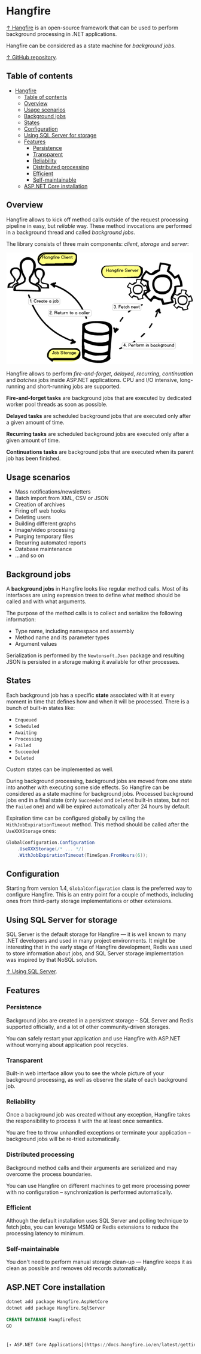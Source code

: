 # Hangfire

[↑ Hangfire](https://www.hangfire.io) is an open-source framework that can be used to perform background processing in .NET applications.

Hangfire can be considered as a state machine for *background jobs*.

[↑ GitHub repository](https://github.com/HangfireIO/Hangfire).

## Table of contents

- [Hangfire](#hangfire)
  - [Table of contents](#table-of-contents)
  - [Overview](#overview)
  - [Usage scenarios](#usage-scenarios)
  - [Background jobs](#background-jobs)
  - [States](#states)
  - [Configuration](#configuration)
  - [Using SQL Server for storage](#using-sql-server-for-storage)
  - [Features](#features)
    - [Persistence](#persistence)
    - [Transparent](#transparent)
    - [Reliability](#reliability)
    - [Distributed processing](#distributed-processing)
    - [Efficient](#efficient)
    - [Self-maintainable](#self-maintainable)
  - [ASP.NET Core installation](#aspnet-core-installation)

## Overview

Hangfire allows to kick off method calls outside of the request processing pipeline in easy, but *reliable* way. These method invocations are performed in a background thread and called *background jobs*.

The library consists of three main components: *client*, *storage* and *server*:

<img src="hangfire-workflow.webp" width="500px"/>

Hangfire allows to perform *fire-and-forget*, *delayed*, *recurring*, *continuation* and *batches* jobs inside ASP.NET applications. CPU and I/O intensive, long-running and short-running jobs are supported.

**Fire-and-forget tasks** are background jobs that are executed by dedicated worker pool threads as soon as possible.

**Delayed tasks** are scheduled background jobs that are executed only after a given amount of time.

**Recurring tasks** are scheduled background jobs are executed only after a given amount of time.

**Continuations tasks** are background jobs that are executed when its parent job has been finished.

## Usage scenarios

- Mass notifications/newsletters
- Batch import from XML, CSV or JSON
- Creation of archives
- Firing off web hooks
- Deleting users
- Building different graphs
- Image/video processing
- Purging temporary files
- Recurring automated reports
- Database maintenance
- …and so on

## Background jobs

A **background jobs** in Hangfire looks like regular method calls. Most of its interfaces are using expression trees to define what method should be called and with what arguments.

The purpose of the method calls is to collect and serialize the following information:

- Type name, including namespace and assembly
- Method name and its parameter types
- Argument values

Serialization is performed by the `Newtonsoft.Json` package and resulting JSON is persisted in a storage making it available for other processes.

## States

Each background job has a specific **state** associated with it at every moment in time that defines how and when it will be processed. There is a bunch of built-in states like:

- `Enqueued`
- `Scheduled`
- `Awaiting`
- `Processing`
- `Failed`
- `Succeeded`
- `Deleted`

Custom states can be implemented as well.

During background processing, background jobs are moved from one state into another with executing some side effects. So Hangfire can be considered as a state machine for background jobs. Processed background jobs end in a final state (only `Succeeded` and `Deleted` built-in states, but not the `Failed` one) and will be expired automatically after 24 hours by default.

Expiration time can be configured globally by calling the `WithJobExpirationTimeout` method. This method should be called after the `UseXXXStorage` ones:

```csharp
GlobalConfiguration.Configuration
    .UseXXXStorage(/* ... */)
    .WithJobExpirationTimeout(TimeSpan.FromHours(6));
```

## Configuration

Starting from version 1.4, `GlobalConfiguration` class is the preferred way to configure Hangfire. This is an entry point for a couple of methods, including ones from third-party storage implementations or other extensions.

## Using SQL Server for storage

SQL Server is the default storage for Hangfire — it is well known to many .NET developers and used in many project environments. It might be interesting that in the early stage of Hangfire development, Redis was used to store information about jobs, and SQL Server storage implementation was inspired by that NoSQL solution.

[↑ Using SQL Server](https://docs.hangfire.io/en/latest/configuration/using-sql-server.html).

## Features

### Persistence

Background jobs are created in a persistent storage – SQL Server and Redis supported officially, and a lot of other community-driven storages.

You can safely restart your application and use Hangfire with ASP.NET without worrying about application pool recycles.

### Transparent

Built-in web interface allow you to see the whole picture of your background processing, as well as observe the state of each background job.

### Reliability

Once a background job was created without any exception, Hangfire takes the responsibility to process it with the at least once semantics.

You are free to throw unhandled exceptions or terminate your application – background jobs will be re-tried automatically.

### Distributed processing

Background method calls and their arguments are serialized and may overcome the process boundaries.

You can use Hangfire on different machines to get more processing power with no configuration – synchronization is performed automatically.

### Efficient

Although the default installation uses SQL Server and polling technique to fetch jobs, you can leverage MSMQ or Redis extensions to reduce the processing latency to minimum.

### Self-maintainable

You don't need to perform manual storage clean-up — Hangfire keeps it as clean as possible and removes old records automatically.

## ASP.NET Core installation

```bash
dotnet add package Hangfire.AspNetCore
dotnet add package Hangfire.SqlServer
```

```sql
CREATE DATABASE HangfireTest
GO


[↑ ASP.NET Core Applications](https://docs.hangfire.io/en/latest/getting-started/aspnet-core-applications.html)
